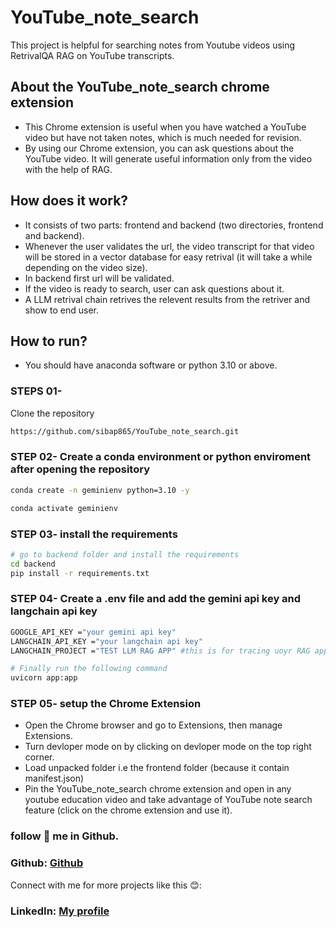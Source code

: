 # YouTube_note_search
This project is helpful for searching notes from Youtube videos using RetrivalQA RAG on YouTube transcripts.

## About the YouTube_note_search chrome extension
* This Chrome extension is useful when you have watched a YouTube video but have not taken notes, which is much needed for revision.
* By using our Chrome extension, you can ask questions about the YouTube video. It will generate useful information only from the video with the help of RAG.

## How does it work?
* It consists of two parts: frontend and backend (two directories, frontend and backend).
* Whenever the user validates the url, the video transcript for that video will be stored in a vector database for easy retrival (it will take a while depending on the video size).
* In backend first url will be validated. 
* If the video is ready to search, user can ask questions about it.
* A LLM retrival chain retrives the relevent results from the retriver and show to end user.

## How to run?
* You should have anaconda software or python 3.10 or above.
### STEPS 01-

Clone the repository

```bash
https://github.com/sibap865/YouTube_note_search.git
```
### STEP 02- Create a conda environment or python enviroment after opening the repository

```bash
conda create -n geminienv python=3.10 -y
```

```bash
conda activate geminienv
```

### STEP 03- install the requirements
```bash
# go to backend folder and install the requirements
cd backend
pip install -r requirements.txt
```
### STEP 04-  Create a .env file and add the gemini api key and langchain api key

```bash
GOOGLE_API_KEY ="your gemini api key"
LANGCHAIN_API_KEY ="your langchain api key"
LANGCHAIN_PROJECT ="TEST LLM RAG APP" #this is for tracing uoyr RAG app
```
```bash
# Finally run the following command
uvicorn app:app
```
### STEP 05- setup the Chrome Extension

* Open the Chrome browser and go to Extensions, then manage Extensions.
* Turn devloper mode on by clicking on devloper mode on the top right corner.
* Load unpacked folder i.e the frontend folder (because it contain manifest.json)
* Pin the YouTube_note_search chrome extension and open in any youtube education video and take advantage of YouTube note search feature (click on the chrome extension and use it).
### follow 💚 me in Github.
### Github: [Github](https://github.com/sibap865)

Connect with me for more projects like this 😊:
### LinkedIn: [My profile](https://www.linkedin.com/in/sibaprasad-naik-behera-98043b1ba/)